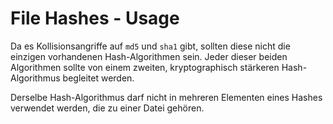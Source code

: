 # File Hashes - Usage

Da es Kollisionsangriffe auf `md5` und `sha1` gibt, sollten diese nicht die einzigen vorhandenen Hash-Algorithmen sein.
Jeder dieser beiden Algorithmen sollte von einem zweiten, kryptographisch stärkeren Hash-Algorithmus begleitet werden.

Derselbe Hash-Algorithmus darf nicht in mehreren Elementen eines Hashes verwendet werden, die zu einer Datei gehören.